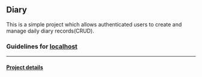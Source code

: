 
## Diary 

This is a simple project which allows authenticated users to create and manage daily diary records(CRUD).

### Guidelines for [localhost](https://github.com/InFM8/JavaFX_diary/wiki/Guidelines-for-localhost)
_____________________________________
#### [Project details](https://github.com/InFM8/JavaFX_diary/wiki/Project-details)



